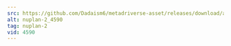 ```yaml
---
src: https://github.com/Dadaism6/metadriverse-asset/releases/download/assetsv1.0.1/nuplan-2_4590.mp4
alt: nuplan-2_4590
tag: nuplan-2
vid: 4590
---
```

